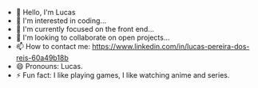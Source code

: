 - 👋 Hello, I'm Lucas
- 👀 I'm interested in coding...
- 🌱 I'm currently focused on the front end...
- 💞️ I'm looking to collaborate on open projects...
- 📫 How to contact me: https://www.linkedin.com/in/lucas-pereira-dos-reis-60a49b18b
- 😄 Pronouns: Lucas.
- ⚡ Fun fact: I like playing games, I like watching anime and series.

<!---
lucasreis-front/lucasreis-front is a ✨ special ✨ repository because its `README.md` (this file) appears on your GitHub profile.
You can click the Preview link to take a look at your changes.
--->
